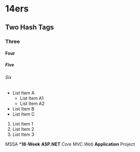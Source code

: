 # 14ers
## Two Hash Tags
### Three
#### Four
##### Five
###### Six

* List Item A 
  * List Item A1
  * List Item A2
* List Item B
* List Item C

1. List Item 1
1. List Item 2
1. List Item 3


MSSA *__18-Week__ __ASP.NET__ *Core* MVC _Web_ **Application** Project

